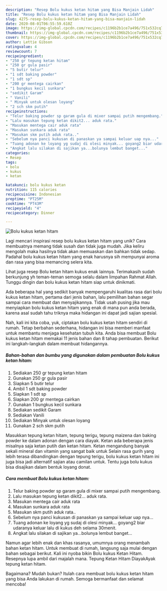 ```yaml
---
description: "Resep Bolu kukus ketan hitam yang Bisa Manjain Lidah"
title: "Resep Bolu kukus ketan hitam yang Bisa Manjain Lidah"
slug: 4275-resep-bolu-kukus-ketan-hitam-yang-bisa-manjain-lidah
date: 2020-08-01T06:55:59.610Z
image: https://img-global.cpcdn.com/recipes/c1196b2b1ce7a496/751x532cq70/bolu-kukus-ketan-hitam-foto-resep-utama.jpg
thumbnail: https://img-global.cpcdn.com/recipes/c1196b2b1ce7a496/751x532cq70/bolu-kukus-ketan-hitam-foto-resep-utama.jpg
cover: https://img-global.cpcdn.com/recipes/c1196b2b1ce7a496/751x532cq70/bolu-kukus-ketan-hitam-foto-resep-utama.jpg
author: Lettie Gibson
ratingvalue: 4
reviewcount: 7
recipeingredient:
- "250 gr tepung ketan hitam"
- "250 gr gula pasir"
- "5 butir telur"
- "1 sdt baking powder"
- "1 sdt sp"
- "200 gr mentega cairkan"
- "1 bungkus kecil sunkara"
- "sedikit Garam"
- " Vanili"
- " Minyak untuk olesan loyang"
- "2 sch skm putih"
recipeinstructions:
- "Telur baking powder sp garam gula di mixer sampai putih mengembang."
- "Lalu masukan tepung ketan dikit2... aduk rata."
- "Masukan mentega cair aduk rata"
- "Masukan sunkara aduk rata"
- "Masukan skm putih aduk rata.."
- "Sebelum nya panci kukusan di panaskan ya sampai keluar uap nya..."
- "Tuang adonan ke loyang yg sudaj di olesi minyak... goyang2 biar udaranya keluar lalu di kukus deh selama 30menit."
- "Angkat lalu silakan di sajikan ya...bolunya lembut banget..."
categories:
- Resep
tags:
- bolu
- kukus
- ketan

katakunci: bolu kukus ketan 
nutrition: 115 calories
recipecuisine: Indonesian
preptime: "PT25M"
cooktime: "PT43M"
recipeyield: "4"
recipecategory: Dinner

---
```



![Bolu kukus ketan hitam](https://img-global.cpcdn.com/recipes/c1196b2b1ce7a496/751x532cq70/bolu-kukus-ketan-hitam-foto-resep-utama.jpg)

Lagi mencari inspirasi resep bolu kukus ketan hitam yang unik? Cara membuatnya memang tidak susah dan tidak juga mudah. Jika keliru mengolah maka hasilnya tidak akan memuaskan dan bahkan tidak sedap. Padahal bolu kukus ketan hitam yang enak harusnya sih mempunyai aroma dan rasa yang bisa memancing selera kita.

Lihat juga resep Bolu ketan hitam kukus enak lainnya. Terimakasih sudah berkunjung yh teman-teman semoga selalu dalam limpahan Rahmat Allah. Tunggu dingin dan bolu kukus ketan hitam siap untuk dinikmati.

Ada beberapa hal yang sedikit banyak mempengaruhi kualitas rasa dari bolu kukus ketan hitam, pertama dari jenis bahan, lalu pemilihan bahan segar sampai cara membuat dan menyajikannya. Tidak usah pusing jika mau menyiapkan bolu kukus ketan hitam yang enak di mana pun anda berada, karena asal sudah tahu triknya maka hidangan ini dapat jadi sajian spesial.


Nah, kali ini kita coba, yuk, ciptakan bolu kukus ketan hitam sendiri di rumah. Tetap berbahan sederhana, hidangan ini bisa memberi manfaat untuk membantu menjaga kesehatan tubuh kita. Anda bisa membuat Bolu kukus ketan hitam memakai 11 jenis bahan dan 8 tahap pembuatan. Berikut ini langkah-langkah dalam membuat hidangannya.

<!--inarticleads1-->

##### Bahan-bahan dan bumbu yang digunakan dalam pembuatan Bolu kukus ketan hitam:

1. Sediakan 250 gr tepung ketan hitam
1. Gunakan 250 gr gula pasir
1. Siapkan 5 butir telur
1. Ambil 1 sdt baking powder
1. Siapkan 1 sdt sp
1. Siapkan 200 gr mentega cairkan
1. Gunakan 1 bungkus kecil sunkara
1. Sediakan sedikit Garam
1. Sediakan  Vanili
1. Sediakan  Minyak untuk olesan loyang
1. Gunakan 2 sch skm putih


Masukkan tepung ketan hitam, tepung terigu, tepung maizena dan baking powder ke dalam adonan dengan cara diayak. Ketan ada beberapa jenis misalnya saja ketan putih dan ketan hitam. Ketan mengandung banyak sekali mineral dan vitamin yang sangat baik untuk Selain rasa gurih yang lebih terasa dibandingkan dengan tepung terigu, bolu kukus ketan hitam ini juga bisa jadi alternatif sajian atau camilan untuk. Tentu juga bolu kukus bisa disajikan dalam bentuk loyang donat. 

<!--inarticleads2-->

##### Cara membuat Bolu kukus ketan hitam:

1. Telur baking powder sp garam gula di mixer sampai putih mengembang.
1. Lalu masukan tepung ketan dikit2... aduk rata.
1. Masukan mentega cair aduk rata
1. Masukan sunkara aduk rata
1. Masukan skm putih aduk rata..
1. Sebelum nya panci kukusan di panaskan ya sampai keluar uap nya...
1. Tuang adonan ke loyang yg sudaj di olesi minyak... goyang2 biar udaranya keluar lalu di kukus deh selama 30menit.
1. Angkat lalu silakan di sajikan ya...bolunya lembut banget...


Namun agar lebih enak dan khas rasanya, umumnya orang menambah bahan ketan hitam. Untuk membuat di rumah, langsung saja mulai dengan bahan sebagai berikut. Kali ini nyoba bikin Bolu kukus Ketan Hitam. Resepnya lupa ambil dari majalah mana. Tepung Ketan Hitam DiayakAyak tepung ketan hitam. 

Bagaimana? Mudah bukan? Itulah cara membuat bolu kukus ketan hitam yang bisa Anda lakukan di rumah. Semoga bermanfaat dan selamat mencoba!
